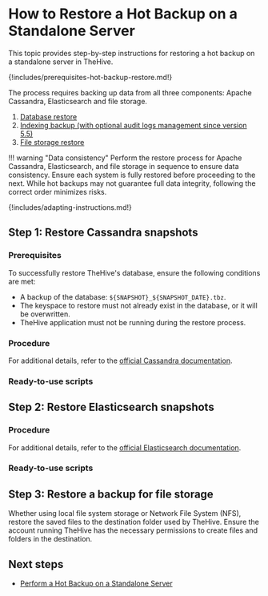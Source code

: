 # How to Restore a Hot Backup on a Standalone Server

This topic provides step-by-step instructions for restoring a hot backup on a standalone server in TheHive.

{!includes/prerequisites-hot-backup-restore.md!}

The process requires backing up data from all three components: Apache Cassandra, Elasticsearch and file storage.

1. [Database restore](#step-1-restore-cassandra-snapshots)
2. [Indexing backup (with optional audit logs management since version 5.5)](#step-2-restore-elasticsearch-snapshots)
3. [File storage restore](#step-3-restore-a-backup-for-file-storage)

!!! warning "Data consistency"
    Perform the restore process for Apache Cassandra, Elasticsearch, and file storage in sequence to ensure data consistency. Ensure each system is fully restored before proceeding to the next. While hot backups may not guarantee full data integrity, following the correct order minimizes risks.

{!includes/adapting-instructions.md!}

## Step 1: Restore Cassandra snapshots

### Prerequisites

To successfully restore TheHive's database, ensure the following conditions are met:

* A backup of the database: `${SNAPSHOT}_${SNAPSHOT_DATE}.tbz`.
* The keyspace to restore must not already exist in the database, or it will be overwritten.
* TheHive application must not be running during the restore process.

### Procedure

<!-- to complete -->

For additional details, refer to the [official Cassandra documentation](https://cassandra.apache.org/doc/stable/cassandra/operating/backups.html).

### Ready-to-use scripts

<!-- to complete -->

## Step 2: Restore Elasticsearch snapshots

### Procedure

<!-- to complete -->

For additional details, refer to the [official Elasticsearch documentation](https://www.elastic.co/guide/en/elasticsearch/reference/current/snapshot-restore.html).

### Ready-to-use scripts

<!-- to complete -->

## Step 3: Restore a backup for file storage

Whether using local file system storage or Network File System (NFS), restore the saved files to the destination folder used by TheHive. Ensure the account running TheHive has the necessary permissions to create files and folders in the destination.

<h2>Next steps</h2>

* [Perform a Hot Backup on a Standalone Server](../../backup/hot-backup/hot-backup-standalone-server.md)